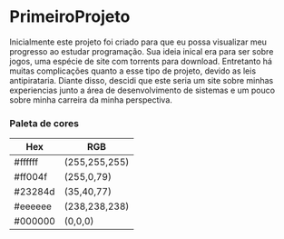 # PrimeiroProjeto

<p> Inicialmente este projeto foi criado para que eu possa visualizar meu progresso ao estudar programação. 
Sua ideia inical era para ser sobre jogos, uma espécie de site
com torrents para download. Entretanto há muitas complicações quanto a esse tipo de projeto, devido as leis antipirataria. Diante disso, descidi que este seria um site 
sobre minhas experiencias junto a área de desenvolvimento de sistemas e um pouco sobre minha carreira da minha perspectiva. </p>

### Paleta de cores

  Hex   |   RGB
------- | -------------
#ffffff	| (255,255,255)
#ff004f	| (255,0,79)
#23284d	| (35,40,77)
#eeeeee	| (238,238,238)
#000000	| (0,0,0)


